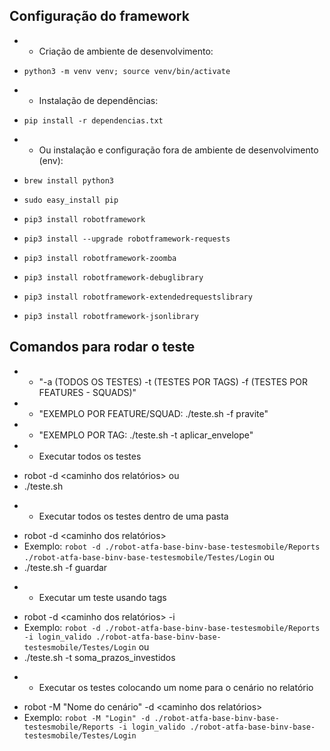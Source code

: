 ## Configuração do framework

* * Criação de ambiente de desenvolvimento:
* `python3 -m venv venv; source venv/bin/activate`
* * Instalação de dependências:
* `pip install -r dependencias.txt`

* * Ou instalação e configuração fora de ambiente de desenvolvimento (env):
* `brew install python3`
* `sudo easy_install pip`
* `pip3 install robotframework`
* `pip3 install --upgrade robotframework-requests`
* `pip3 install robotframework-zoomba`
* `pip3 install robotframework-debuglibrary`
* `pip3 install robotframework-extendedrequestslibrary`
* `pip3 install robotframework-jsonlibrary`

## Comandos para rodar o teste

* * "-a (TODOS OS TESTES) -t (TESTES POR TAGS) -f (TESTES POR FEATURES - SQUADS)"
* * "EXEMPLO POR FEATURE/SQUAD: ./teste.sh -f pravite"
* * "EXEMPLO POR TAG: ./teste.sh -t aplicar_envelope"

* * Executar todos os testes
- robot -d <caminho dos relatórios> <pasta com os testes>
ou
- ./teste.sh

* * Executar todos os testes dentro de uma pasta
- robot -d <caminho dos relatórios> <pasta com os testes>
- Exemplo: `robot -d ./robot-atfa-base-binv-base-testesmobile/Reports ./robot-atfa-base-binv-base-testesmobile/Testes/Login`
ou
- ./teste.sh -f guardar

* * Executar um teste usando tags
- robot -d <caminho dos relatórios> -i <tag do teste> <pasta com os testes>
- Exemplo: `robot -d ./robot-atfa-base-binv-base-testesmobile/Reports -i login_valido ./robot-atfa-base-binv-base-testesmobile/Testes/Login`
ou
- ./teste.sh -t soma_prazos_investidos

* * Executar os testes colocando um nome para o cenário no relatório
- robot -M "Nome do cenário" -d <caminho dos relatórios> <pasta com os testes>
- Exemplo: `robot -M "Login" -d ./robot-atfa-base-binv-base-testesmobile/Reports -i login_valido ./robot-atfa-base-binv-base-testesmobile/Testes/Login`